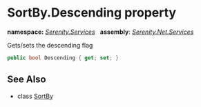 # SortBy.Descending property
**namespace:** *[Serenity.Services](../../README.md#serenity.services-namespace)*   **assembly**: *[Serenity.Net.Services](../../README.md)*

Gets/sets the descending flag

```csharp
public bool Descending { get; set; }
```

## See Also

* class [SortBy](../SortBy.md)